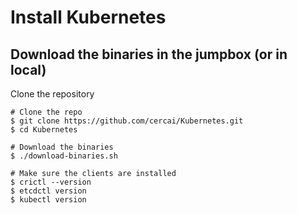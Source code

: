 # Install Kubernetes

## Download the binaries in the jumpbox (or in local)

Clone the repository
```console
# Clone the repo
$ git clone https://github.com/cercai/Kubernetes.git
$ cd Kubernetes

# Download the binaries
$ ./download-binaries.sh

# Make sure the clients are installed
$ crictl --version
$ etcdctl version
$ kubectl version
```

